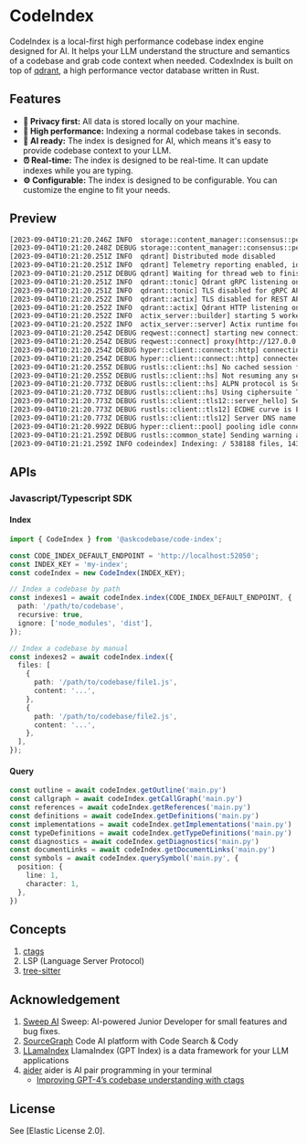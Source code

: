 # CodeIndex

CodeIndex is a local-first high performance codebase index engine designed for AI. It helps your LLM understand the structure and semantics of a codebase and grab code context when needed. CodexIndex is built on top of [qdrant](https://github.com/qdrant/qdrant), a high performance vector database written in Rust.

## Features

- **🔐 Privacy first:** All data is stored locally on your machine.
- **🚀 High performance:** Indexing a normal codebase takes in seconds.
- **🤖 AI ready:** The index is designed for AI, which means it's easy to provide codebase context to your LLM.
- **⏰ Real-time:** The index is designed to be real-time. It can update indexes while you are typing.
- **⚙️ Configurable:** The index is designed to be configurable. You can customize the engine to fit your needs.

## Preview

```bash
[2023-09-04T10:21:20.246Z INFO  storage::content_manager::consensus::persistent] Loading raft state from ./storage/raft_state.json
[2023-09-04T10:21:20.248Z DEBUG storage::content_manager::consensus::persistent] State: Persistent { state: RaftState { hard_state: HardState { term: 0, vote: 0, commit: 0 }, conf_state: ConfState { voters: [7252149026178447], learners: [], voters_outgoing: [], learners_next: [], auto_leave: false } }, latest_snapshot_meta: SnapshotMetadataSer { term: 0, index: 0 }, apply_progress_queue: EntryApplyProgressQueue(None), peer_address_by_id: RwLock { data: {} }, this_peer_id: 7252149026178447, path: "./storage/raft_state.json", dirty: false }
[2023-09-04T10:21:20.251Z INFO  qdrant] Distributed mode disabled
[2023-09-04T10:21:20.251Z INFO  qdrant] Telemetry reporting enabled, id: 865ffc9a-a8e2-48b7-97f9-d62131d1ae77
[2023-09-04T10:21:20.251Z DEBUG qdrant] Waiting for thread web to finish
[2023-09-04T10:21:20.251Z INFO  qdrant::tonic] Qdrant gRPC listening on 6334
[2023-09-04T10:21:20.251Z INFO  qdrant::tonic] TLS disabled for gRPC API
[2023-09-04T10:21:20.252Z INFO  qdrant::actix] TLS disabled for REST API
[2023-09-04T10:21:20.252Z INFO  qdrant::actix] Qdrant HTTP listening on 6333
[2023-09-04T10:21:20.252Z INFO  actix_server::builder] starting 5 workers
[2023-09-04T10:21:20.252Z INFO  actix_server::server] Actix runtime found; starting in Actix runtime
[2023-09-04T10:21:20.254Z DEBUG reqwest::connect] starting new connection: https://staging-telemetry.qdrant.io/
[2023-09-04T10:21:20.254Z DEBUG reqwest::connect] proxy(http://127.0.0.1:7890) intercepts 'https://staging-telemetry.qdrant.io/'
[2023-09-04T10:21:20.254Z DEBUG hyper::client::connect::http] connecting to 127.0.0.1:7890
[2023-09-04T10:21:20.254Z DEBUG hyper::client::connect::http] connected to 127.0.0.1:7890
[2023-09-04T10:21:20.255Z DEBUG rustls::client::hs] No cached session for DnsName("staging-telemetry.qdrant.io")
[2023-09-04T10:21:20.255Z DEBUG rustls::client::hs] Not resuming any session
[2023-09-04T10:21:20.773Z DEBUG rustls::client::hs] ALPN protocol is Some(b"h2")
[2023-09-04T10:21:20.773Z DEBUG rustls::client::hs] Using ciphersuite TLS_ECDHE_RSA_WITH_AES_128_GCM_SHA256
[2023-09-04T10:21:20.773Z DEBUG rustls::client::tls12::server_hello] Server supports tickets
[2023-09-04T10:21:20.773Z DEBUG rustls::client::tls12] ECDHE curve is ECParameters { curve_type: NamedCurve, named_group: secp256r1 }
[2023-09-04T10:21:20.773Z DEBUG rustls::client::tls12] Server DNS name is DnsName("staging-telemetry.qdrant.io")
[2023-09-04T10:21:20.992Z DEBUG hyper::client::pool] pooling idle connection for ("https", staging-telemetry.qdrant.io)
[2023-09-04T10:21:21.259Z DEBUG rustls::common_state] Sending warning alert CloseNotify
[2023-09-04T10:21:21.259Z INFO codeindex] Indexing: / 538188 files, 1438298 Symbols, 52G ... \
```

## APIs

### Javascript/Typescript SDK

#### Index

```typescript
import { CodeIndex } from '@askcodebase/code-index';

const CODE_INDEX_DEFAULT_ENDPOINT = 'http://localhost:52050';
const INDEX_KEY = 'my-index';
const codeIndex = new CodeIndex(INDEX_KEY);

// Index a codebase by path
const indexes1 = await codeIndex.index(CODE_INDEX_DEFAULT_ENDPOINT, {
  path: '/path/to/codebase',
  recursive: true,
  ignore: ['node_modules', 'dist'],
});

// Index a codebase by manual
const indexes2 = await codeIndex.index({
  files: [
    {
      path: '/path/to/codebase/file1.js',
      content: '...',
    },
    {
      path: '/path/to/codebase/file2.js',
      content: '...',
    },
  ],
});
```

#### Query

```typescript
const outline = await codeIndex.getOutline('main.py')
const callgraph = await codeIndex.getCallGraph('main.py')
const references = await codeIndex.getReferences('main.py')
const definitions = await codeIndex.getDefinitions('main.py')
const implementations = await codeIndex.getImplementations('main.py')
const typeDefinitions = await codeIndex.getTypeDefinitions('main.py')
const diagnostics = await codeIndex.getDiagnostics('main.py')
const documentLinks = await codeIndex.getDocumentLinks('main.py')
const symbols = await codeIndex.querySymbol('main.py', {
  position: {
    line: 1,
    character: 1,
  },
})
```


## Concepts

1. [ctags](https://github.com/universal-ctags/ctags)
2. LSP (Language Server Protocol)
3. [tree-sitter](https://github.com/tree-sitter/tree-sitter/tree/master)

## Acknowledgement

1. [Sweep AI](https://github.com/sweepai/sweep) Sweep: AI-powered Junior Developer for small features and bug fixes.
2. [SourceGraph](https://github.com/sourcegraph/sourcegraph) Code AI platform with Code Search & Cody
3. [LLamaIndex](https://github.com/jerryjliu/llama_index) LlamaIndex (GPT Index) is a data framework for your LLM applications
4. [aider](https://github.com/paul-gauthier/aider) aider is AI pair programming in your terminal
    - [Improving GPT-4’s codebase understanding with ctags](https://aider.chat/docs/ctags.html)

## License

See [Elastic License 2.0].
